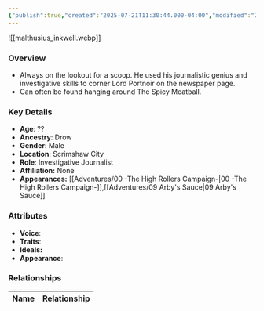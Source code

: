 ```yaml
---
{"publish":true,"created":"2025-07-21T11:30:44.000-04:00","modified":"2025-07-27T18:18:32.000-04:00","published":"2025-07-27T18:18:32.000-04:00","cssclasses":"","Age":"??","Ancestry":"Drow","Gender":"Male","Location":["Scrimshaw City"],"Role":["Investigative Journalist"],"Affiliation":["None"],"Appearances":["[[00 -The High Rollers Campaign-]]","[[09 Arby's Sauce|09 Arby's Sauce]]"]}
---
```



![[malthusius_inkwell.webp]]

### Overview
- Always on the lookout for a scoop. He used his journalistic genius and investigative skills to corner Lord Portnoir on the newspaper page.
- Can often be found hanging around The Spicy Meatball.

### Key Details
- **Age**: ??
- **Ancestry**: Drow
- **Gender**: Male
- **Location**: Scrimshaw City
- **Role**: Investigative Journalist
- **Affiliation:** None
- **Appearances:** [[Adventures/00 -The High Rollers Campaign-\|00 -The High Rollers Campaign-]],[[Adventures/09 Arby's Sauce\|09 Arby's Sauce]]

### Attributes
- **Voice**: 
- **Traits**: 
- **Ideals:** 
- **Appearance**:

### Relationships

| Name  | Relationship |
| ----- | ------------ |
